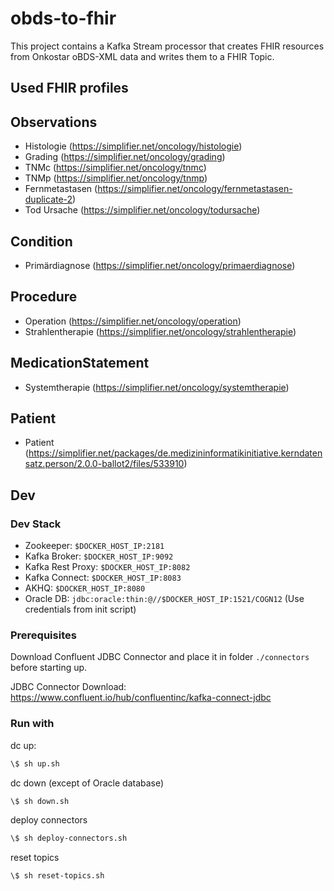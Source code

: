 # obds-to-fhir

This project contains a Kafka Stream processor that creates FHIR resources from Onkostar oBDS-XML data and writes them to a FHIR Topic.

## Used FHIR profiles

## Observations

- Histologie (<https://simplifier.net/oncology/histologie>)
- Grading (<https://simplifier.net/oncology/grading>)
- TNMc (<https://simplifier.net/oncology/tnmc>)
- TNMp (<https://simplifier.net/oncology/tnmp>)
- Fernmetastasen (<https://simplifier.net/oncology/fernmetastasen-duplicate-2>)
- Tod Ursache (<https://simplifier.net/oncology/todursache>)

## Condition

- Primärdiagnose (<https://simplifier.net/oncology/primaerdiagnose>)

## Procedure

- Operation (<https://simplifier.net/oncology/operation>)
- Strahlentherapie (<https://simplifier.net/oncology/strahlentherapie>)

## MedicationStatement

- Systemtherapie (<https://simplifier.net/oncology/systemtherapie>)

## Patient

- Patient (<https://simplifier.net/packages/de.medizininformatikinitiative.kerndatensatz.person/2.0.0-ballot2/files/533910>)

## Dev

### Dev Stack

- Zookeeper: `$DOCKER_HOST_IP:2181`
- Kafka Broker: `$DOCKER_HOST_IP:9092`
- Kafka Rest Proxy: `$DOCKER_HOST_IP:8082`
- Kafka Connect: `$DOCKER_HOST_IP:8083`
- AKHQ: `$DOCKER_HOST_IP:8080`
- Oracle DB: `jdbc:oracle:thin:@//$DOCKER_HOST_IP:1521/COGN12` (Use credentials from init script)

### Prerequisites

Download Confluent JDBC Connector and place it in folder `./connectors` before starting up.

JDBC Connector Download: <https://www.confluent.io/hub/confluentinc/kafka-connect-jdbc>

### Run with

dc up:

```sh
\$ sh up.sh
```

dc down (except of Oracle database)

```sh
\$ sh down.sh
```

deploy connectors

```sh
\$ sh deploy-connectors.sh
```

reset topics

```sh
\$ sh reset-topics.sh
```
